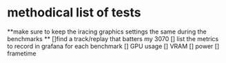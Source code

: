 # methodical list of tests
**make sure to keep the iracing graphics settings the same during the benchmarks **
[]find a track/replay that batters my 3070
[] list the metrics to record in grafana for each benchmark
  [] GPU usage
  [] VRAM
  [] power
  [] frametime
